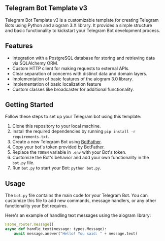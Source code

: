 ## Telegram Bot Template v3

Telegram Bot Template v3 is a customizable template for creating Telegram Bots using Python and aiogram 3.X library. It provides a simple structure and basic functionality to kickstart your Telegram Bot development process.

## Features

- Integration with a PostgreSQL database for storing and retrieving data via SQLAlchemy ORM.
- Custom HTTP client for making requests to external APIs.
- Clear separation of concerns with distinct data and domain layers.
- Implementation of basic features of the aiogram 3.0 library.
- Implementation of basic localization feature
- Custom classes like broadcaster for additional functionality.

## Getting Started

Follow these steps to set up your Telegram bot using this template:
1. Clone this repository to your local machine.
2. Install the required dependencies by running `pip install -r requirements.txt`.
3. Create a new Telegram Bot using [BotFather](https://core.telegram.org/bots#6-botfather).
4. Copy your bot's token provided by BotFather.
5. Replace the `TOKEN` variable in `.env` with your Bot's token.
6. Customize the Bot's behavior and add your own functionality in the `bot.py` file.
7. Run `bot.py` to start your Bot: `python bot.py`.

## Usage

The `bot.py` file contains the main code for your Telegram Bot. You can customize this file to add new commands, message handlers, or any other functionality your Bot requires.

Here's an example of handling text messages using the aiogram library:

```python
@some_router.message()
async def handle_text(message: types.Message):
    await message.answer("Hello! You said: " + message.text)
